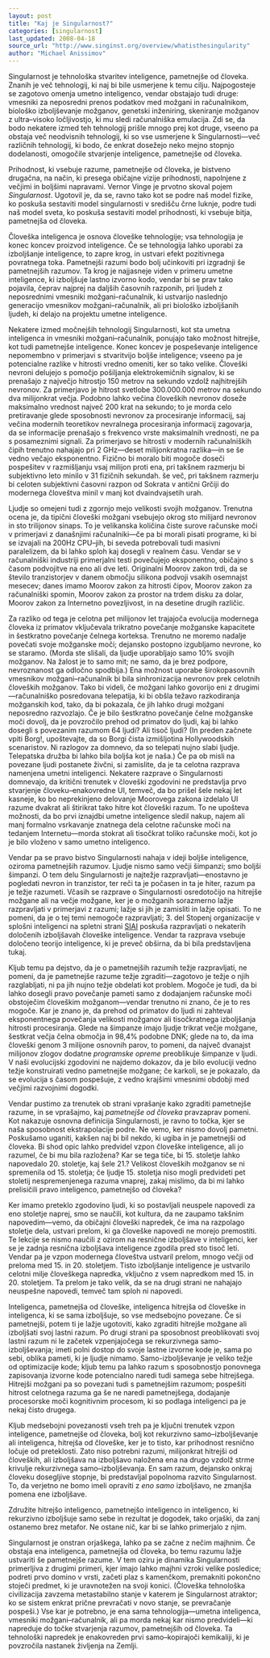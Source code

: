 ```yaml
---
layout: post
title: "Kaj je Singularnost?"
categories: [singularnost]
last_updated: 2008-04-18
source_url: "http://www.singinst.org/overview/whatisthesingularity"
author: "Michael Anissimov"
---
```


Singularnost je tehnološka stvaritev inteligence, pametnejše od človeka. Znanih je več tehnologij, ki naj bi bile usmerjene k temu cilju. Najpogosteje se zagotovo omenja umetno inteligenco, vendar obstajajo tudi druge: vmesniki za neposredni prenos podatkov med možgani in računalnikom, biološko izboljševanje možganov, genetski inženiring, skeniranje možganov z ultra–visoko ločljivostjo, ki mu sledi računalniška emulacija. Zdi se, da bodo nekatere izmed teh tehnologij prišle mnogo prej kot druge, vseeno pa obstaja več neodvisnih tehnologij, ki so vse usmerjene k Singularnosti—več različnih tehnologij, ki bodo, če enkrat dosežejo neko mejno stopnjo dodelanosti, omogočile stvarjenje inteligence, pametnejše od človeka. 

Prihodnost, ki vsebuje razume, pametnejše od človeka, je bistveno drugačna, na način, ki presega običajne vizije prihodnosti, napolnjene z večjimi in boljšimi napravami. Vernor Vinge je prvotno skoval pojem *Singularnost*. Ugotovil je, da se, ravno tako kot se podre naš model fizike, ko poskuša sestaviti model singularnosti v središču črne luknje, podre tudi naš model sveta, ko poskuša sestaviti model prihodnosti, ki vsebuje bitja, pametnejša od človeka.

Človeška inteligenca je osnova človeške tehnologije; vsa tehnologija je konec koncev proizvod inteligence. Če se tehnologija lahko uporabi za izboljšanje inteligence, to zapre krog, in ustvari efekt pozitivnega povratnega toka. Pametnejši razumi bodo bolj učinkoviti pri izgradnji še pametnejših razumov. Ta krog je najjasneje viden v primeru umetne inteligence, ki izboljšuje lastno izvorno kodo, vendar bi se prav tako pojavila, čeprav najprej na daljših časovnih razponih, pri ljudeh z neposrednimi vmesniki možgani–računalnik, ki ustvarijo naslednjo generacijo vmesnikov možgani–računalnik, ali pri biološko izboljšanih ljudeh, ki delajo na projektu umetne inteligence.

Nekatere izmed močnejših tehnologij Singularnosti, kot sta umetna inteligenca in vmesniki možgani–računalnik, ponujajo tako možnost hitrejše, kot tudi pametnejše inteligence. Konec koncev je pospeševanje inteligence nepomembno v primerjavi s stvaritvijo boljše inteligence; vseeno pa je potencialne razlike v hitrosti vredno omeniti, ker so tako velike. Človeški nevroni delujejo s pomočjo pošiljanja elektrokemičnih signalov, ki se prenašajo z največjo hitrostjo 150 metrov na sekundo vzdolž najhitrejših nevronov. Za primerjavo je hitrost svetlobe 300.000.000 metrov na sekundo dva milijonkrat večja. Podobno lahko večina človeških nevronov doseže maksimalno vrednost največ 200 krat na sekundo; to je morda celo pretiravanje glede sposobnosti nevronov za procesiranje informacij, saj večina modernih teoretikov nevralnega procesiranja informacij zagovarja, da se informacije prenašajo s frekvenco vrste maksimalnih vrednosti, ne pa s posameznimi signali. Za primerjavo se hitrosti v modernih računalniških čipih trenutno nahajajo pri 2 GHz—deset milijonkratna razlika—in se še vedno večajo eksponentno. Fizično bi moralo biti mogoče doseči pospešitev v razmišljanju vsaj milijon proti ena, pri takšnem razmerju bi subjektivno leto minilo v 31 fizičnih sekundah. še več, pri takšnem razmerju bi celoten subjektivni časovni razpon od Sokrata v antični Grčiji do modernega človeštva minil v manj kot dvaindvajsetih urah.

Ljudje so omejeni tudi z zgornjo mejo velikosti svojih možganov. Trenutna ocena je, da tipični človeški možgani vsebujejo okrog sto milijard nevronov in sto trilijonov sinaps. To je velikanska količina čiste surove računske moči v primerjavi z današnjimi računalniki—če pa bi morali pisati programe, ki bi se izvajali na 200Hz CPU–jih, bi seveda potrebovali tudi masivni paralelizem, da bi lahko sploh kaj dosegli v realnem času. Vendar se v računalniški industriji primerjalni testi povečujejo eksponentno, običajno s časom podvojitve na eno ali dve leti. Originalni Moorov zakon trdi, da se število tranzistorjev v danem območju silikona podvoji vsakih osemnajst mesecev; danes imamo Moorov zakon za hitrosti čipov, Moorov zakon za računalniški spomin, Moorov zakon za prostor na trdem disku za dolar, Moorov zakon za Internetno povezljivost, in na desetine drugih različic.

Za razliko od tega je celotna pet milijonov let trajajoča evolucija modernega človeka iz primatov vključevala trikratno povečanje možganske kapacitete in šestkratno povečanje čelnega korteksa. Trenutno ne moremo nadalje povečati svoje možganske moči; dejansko postopno izgubljamo nevrone, ko se staramo. (Morda ste slišali, da ljudje uporabljajo samo 10% svojih možganov. Na žalost je to samo mit; ne samo, da je brez podpore, nevroznanost ga odločno spodbija.) Ena možnost uporabe širokopasovnih vmesnikov možgani–računalnik bi bila sinhronizacija nevronov prek celotnih človeških možganov. Tako bi videli, če možgani lahko govorijo eni z drugimi—računalniško posredovana telepatija, ki bi obšla težavo razkodiranja možganskih kod, tako, da bi pokazala, če jih lahko drugi možgani neposredno razvozlajo. Če je bilo šestkratno povečanje čelne možganske moči dovolj, da je povzročilo prehod od primatov do ljudi, kaj bi lahko dosegli s povezanim razumom 64 ljudi? Ali tisoč ljudi? (In preden začnete vpiti Borg!, upoštevajte, da so Borgi čista izmišljotina Hollywoodskih scenaristov. Ni razlogov za domnevo, da so telepati nujno slabi ljudje. Telepatska družba bi lahko bila boljša kot je naša.) Če pa ob misli na povezane ljudi postanete živčni, si zamislite, da je ta celotna razprava namenjena umetni inteligenci. Nekatere razprave o Singularnosti domnevajo, da kritični trenutek v človeški zgodovini ne predstavlja prvo stvarjenje človeku–enakovredne UI, temveč, da bo prišel šele nekaj let kasneje, ko bo neprekinjeno delovanje Moorovega zakona izdelalo UI razume dvakrat ali štirikrat tako hitre kot človeški razum. To ne upošteva možnosti, da bo prvi iznajdbi umetne inteligence sledil nakup, najem ali manj formalno vsrkavanje znatnega dela celotne računske moči na tedanjem Internetu—morda stokrat ali tisočkrat toliko računske moči, kot jo je bilo vloženo v samo umetno inteligenco.

Vendar pa se pravo bistvo Singularnosti nahaja v ideji boljše inteligence, oziroma pametnejših razumov. Ljudje nismo samo večji šimpanzi; smo boljši šimpanzi. O tem delu Singularnosti je najtežje razpravljati—enostavno je pogledati nevron in tranzistor, ter reči ta je počasen in ta je hiter, razum pa je težje razumeti. Včasih se razprave o Singularnosti osredotočijo na hitrejše možgane ali na večje možgane, ker je o možganih sorazmerno lažje razpravljati v primerjavi z razumi; lažje si jih je zamisliti in lažje opisati. To ne pomeni, da je o tej temi nemogoče razpravljati; 3. del Stopenj organizacije v splošni inteligenci na spletni strani [SIAI][1] poskuša razpravljati o nekaterih določenih izboljšavah človeške inteligence. Vendar ta razprava vsebuje določeno teorijo inteligence, ki je preveč obširna, da bi bila predstavljena tukaj.

Kljub temu pa dejstvo, da je o pametnejših razumih težje razpravljati, ne pomeni, da je pametnejše razume težje zgraditi—zagotovo je težje o njih razglabljati, ni pa jih nujno težje obdelati kot problem. Mogoče je tudi, da bi lahko dosegli pravo povečanje pameti samo z dodajanjem računske moči obstoječim človeškim možganom—vendar trenutno ni znano, če je to res mogoče. Kar je znano je, da prehod od primatov do ljudi ni zahteval eksponentnega povečanja velikosti možganov ali tisočkratnega izboljšanja hitrosti procesiranja. Glede na šimpanze imajo ljudje trikrat večje možgane, šestkrat večja čelna območja in 98,4% podobne DNK; glede na to, da ima človeški genom 3 milijone osnovnih parov, to pomeni, da največ dvanajst milijonov zlogov dodatne *programske opreme* preoblikuje šimpanze v ljudi. V naši evolucijski zgodovini ne najdemo dokazov, da je bilo evoluciji vedno težje konstruirati vedno pametnejše možgane; če karkoli, se je pokazalo, da se evolucija s časom pospešuje, z vedno krajšimi vmesnimi obdobji med večjimi razvojnimi dogodki.

Vendar pustimo za trenutek ob strani vprašanje kako zgraditi pametnejše razume, in se vprašajmo, kaj *pametnejše od človeka* pravzaprav pomeni. Kot nakazuje osnovna definicija Singularnosti, je ravno to točka, kjer se naša sposobnost ekstrapolacije podre. Ne vemo, ker nismo dovolj pametni. Poskušamo uganiti, kakšen naj bi bil nekdo, ki ugiba in je pametnejši od človeka. Bi shod opic lahko predvidel vzpon človeške inteligence, ali jo razumel, če bi mu bila razložena? Kar se tega tiče, bi 15. stoletje lahko napovedalo 20. stoletje, kaj šele 21.? Velikost človeških možganov se ni spremenila od 15. stoletja; če ljudje 15. stoletja niso mogli predvideti pet stoletij nespremenjenega razuma vnaprej, zakaj mislimo, da bi mi lahko prelisičili pravo inteligenco, pametnejšo od človeka? 

Ker imamo preteklo zgodovino ljudi, ki so postavljali neuspele napovedi za eno stoletje naprej, smo se naučili, kot kultura, da ne zaupamo takšnim napovedim—vemo, da običajni človeški napredek, če ima na razpolago stoletje dela, ustvari prelom, ki ga človeške napovedi ne morejo premostiti. Te lekcije se nismo naučili z ozirom na resnične izboljšave v inteligenci, ker se je zadnja resnična izboljšava inteligence zgodila pred sto tisoč leti. Vendar pa je vzpon modernega človeštva ustvaril prelom, mnogo večji od preloma med 15. in 20. stoletjem. Tisto izboljšanje inteligence je ustvarilo celotni milje človeškega napredka, vključno z vsem napredkom med 15. in 20. stoletjem. Ta prelom je tako velik, da se na drugi strani ne nahajajo neuspešne napovedi, temveč tam sploh ni napovedi.

Inteligenca, pametnejša od človeške, inteligenca hitrejša od človeške in inteligenca, ki se sama izboljšuje, so vse medsebojno povezane. Če si pametnejši, potem ti je lažje ugotoviti, kako zgraditi hitrejše možgane ali izboljšati svoj lastni razum. Po drugi strani pa sposobnost preoblikovati svoj lastni razum ni le začetek vzpenjajočega se rekurzivnega samo-izboljševanja; imeti polni dostop do svoje lastne izvorne kode je, sama po sebi, oblika pameti, ki je ljudje nimamo. Samo-izboljševanje je veliko težje od optimizacije kode; kljub temu pa lahko razum s sposobnostjo ponovnega zapisovanja izvorne kode potencialno naredi tudi samega sebe hitrejšega. Hitrejši možgani pa so povezani tudi s pametnejšim razumom; pospešiti hitrost celotnega razuma ga še ne naredi pametnejšega, dodajanje procesorske moči kognitivnim procesom, ki so podlaga inteligenci pa je nekaj čisto drugega. 

Kljub medsebojni povezanosti vseh treh pa je ključni trenutek vzpon inteligence, pametnejše od človeka, bolj kot rekurzivno samo–izboljševanje ali inteligenca, hitrejša od človeške, ker je to tisto, kar prihodnost resnično ločuje od preteklosti. Zato niso potrebni razumi, milijonkrat hitrejši od človeških, ali izboljšava na izboljšavo naložena ena na drugo vzdolž strme krivulje rekurzivnega samo–izboljševanja. En sam razum, dejansko onkraj človeku dosegljive stopnje, bi predstavljal popolnoma razvito Singularnost. To, da verjetno ne bomo imeli opraviti z *eno samo* izboljšavo, ne zmanjša pomena ene izboljšave.

Združite hitrejšo inteligenco, pametnejšo inteligenco in inteligenco, ki rekurzivno izboljšuje samo sebe in rezultat je dogodek, tako orjaški, da zanj ostanemo brez metafor. Ne ostane nič, kar bi se lahko primerjalo z njim.

Singularnost je onstran orjaškega, lahko pa se začne z nečim majhnim. Če obstaja ena inteligenca, pametnejša od človeka, bo temu razumu lažje ustvariti še pametnejše razume. V tem oziru je dinamika Singularnosti primerljiva z drugimi primeri, kjer imajo lahko majhni vzroki velike posledice; podreti prvo domino v vrsti, začeti plaz s kamenčkom, premakniti pokončno stoječi predmet, ki je uravnotežen na svoji konici. (Človeška tehnološka civilizacija zavzema metastabilno stanje v katerem je Singularnost atraktor; ko se sistem enkrat prične prevračati v novo stanje, se prevračanje pospeši.) Vse kar je potrebno, je ena sama tehnologija—umetna inteligenca, vmesniki možgani–računalnik, ali pa morda nekaj kar nismo predvideli—ki napreduje do točke stvarjenja razumov, pametnejših od človeka. Ta tehnološki napredek je enakovreden prvi samo–kopirajoči kemikaliji, ki je povzročila nastanek življenja na Zemlji.

 [1]: http://singinst.org/
